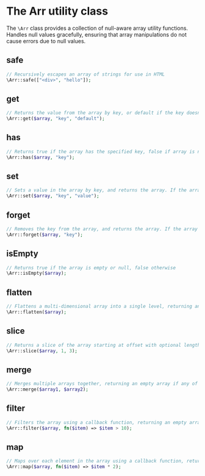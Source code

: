 # The Arr utility class

The `\Arr` class provides a collection of null-aware array utility functions.  
Handles null values gracefully, ensuring that array manipulations do not cause errors due to null values.

## safe
```php
// Recursively escapes an array of strings for use in HTML
\Arr::safe(["<div>", "hello"]);
```

## get
```php
// Returns the value from the array by key, or default if the key doesn't exist or array is null
\Arr::get($array, "key", "default");
```

## has
```php
// Returns true if the array has the specified key, false if array is null
\Arr::has($array, "key");
```

## set
```php
// Sets a value in the array by key, and returns the array. If the array is null, an empty array is used
\Arr::set($array, "key", "value");
```

## forget
```php
// Removes the key from the array, and returns the array. If the array is null, an empty array is returned
\Arr::forget($array, "key");
```

## isEmpty
```php
// Returns true if the array is empty or null, false otherwise
\Arr::isEmpty($array);
```

## flatten
```php
// Flattens a multi-dimensional array into a single level, returning an empty array if the array is null
\Arr::flatten($array);
```

## slice
```php
// Returns a slice of the array starting at offset with optional length, or an empty array if the array is null
\Arr::slice($array, 1, 3);
```

## merge
```php
// Merges multiple arrays together, returning an empty array if any of the arrays are null
\Arr::merge($array1, $array2);
```

## filter
```php
// Filters the array using a callback function, returning an empty array if the array is null
\Arr::filter($array, fn($item) => $item > 10);
```

## map
```php
// Maps over each element in the array using a callback function, returning an empty array if the array is null
\Arr::map($array, fn($item) => $item * 2);
```